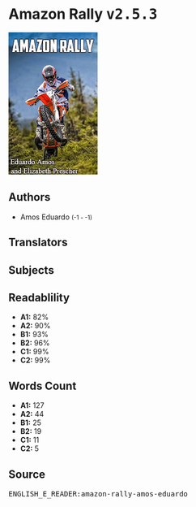 # Amazon Rally <kbd>v2.5.3</kbd>

![](./cover.medium.jpg "")

## Authors


 - Amos Eduardo <small>(-1 - -1)</small>

## Translators



## Subjects



## Readablility


 - **A1:** 82%
 - **A2:** 90%
 - **B1:** 93%
 - **B2:** 96%
 - **C1:** 99%
 - **C2:** 99%

## Words Count


 - **A1:** 127
 - **A2:** 44
 - **B1:** 25
 - **B2:** 19
 - **C1:** 11
 - **C2:** 5

## Source


<kbd>ENGLISH_E_READER:amazon-rally-amos-eduardo</kbd>
